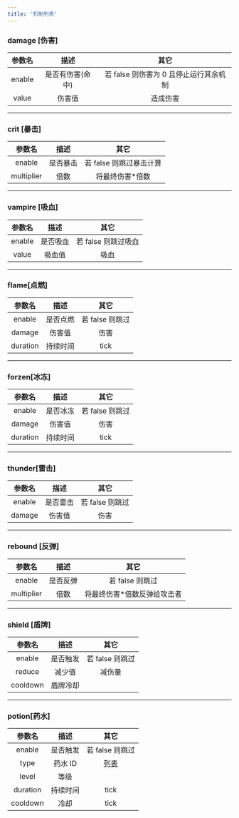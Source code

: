 ```yaml
---
title: '机制列表'
---
```


### damage [伤害]

| 参数名 |       描述       |                  其它                  |
| :----: | :--------------: | :------------------------------------: |
| enable | 是否有伤害(命中) | 若 false 则伤害为 0 且停止运行其余机制 |
| value  |      伤害值      |                造成伤害                |

---

### crit [暴击]

|   参数名   |   描述   |          其它           |
| :--------: | :------: | :---------------------: |
|   enable   | 是否暴击 | 若 false 则跳过暴击计算 |
| multiplier |   倍数   |    将最终伤害\*倍数     |

---

### vampire [吸血]

| 参数名 |   描述   |        其它         |
| :----: | :------: | :-----------------: |
| enable | 是否吸血 | 若 false 则跳过吸血 |
| value  |  吸血值  |        吸血         |

---

### **flame[点燃]**

|  参数名  |   描述   |      其它       |
| :------: | :------: | :-------------: |
|  enable  | 是否点燃 | 若 false 则跳过 |
|  damage  |  伤害值  |      伤害       |
| duration | 持续时间 |      tick       |

---

### **forzen[冰冻]**

|  参数名  |   描述   |      其它       |
| :------: | :------: | :-------------: |
|  enable  | 是否冰冻 | 若 false 则跳过 |
|  damage  |  伤害值  |      伤害       |
| duration | 持续时间 |      tick       |

---

### **thunder[雷击]**

| 参数名 |   描述   |      其它       |
| :----: | :------: | :-------------: |
| enable | 是否雷击 | 若 false 则跳过 |
| damage |  伤害值  |      伤害       |

---

### rebound [反弹]

|   参数名   |   描述   |             其它             |
| :--------: | :------: | :--------------------------: |
|   enable   | 是否反弹 |       若 false 则跳过        |
| multiplier |   倍数   | 将最终伤害\*倍数反弹给攻击者 |

---

### **shield [盾牌]**

|  参数名  |   描述   |      其它       |
| :------: | :------: | :-------------: |
|  enable  | 是否触发 | 若 false 则跳过 |
|  reduce  |  减少值  |     减伤量      |
| cooldown | 盾牌冷却 |                 |

---

### **potion[药水]**

|  参数名  |   描述   |                                           其它                                           |
| :------: | :------: | :--------------------------------------------------------------------------------------: |
|  enable  | 是否触发 |                                     若 false 则跳过                                      |
|   type   | 药水 ID  | [列表](https://hub.spigotmc.org/javadocs/bukkit/org/bukkit/potion/PotionEffectType.html) |
|  level   |   等级   |                                                                                          |
| duration | 持续时间 |                                           tick                                           |
| cooldown |   冷却   |                                           tick                                           |
